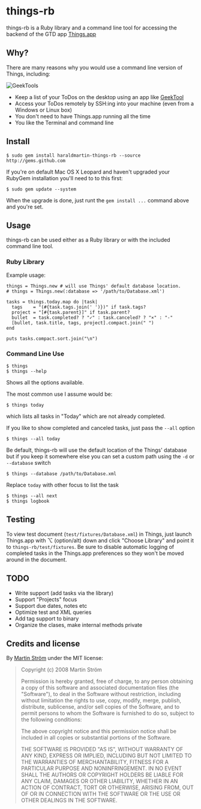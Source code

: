 things-rb
=========

things-rb is a Ruby library and a command line tool for accessing the backend of the GTD app [Things.app](http://culturedcode.com/things/)

## Why?
There are many reasons why you would use a command line version of Things, including: 

![GeekTools](http://img.skitch.com/20090323-xacfsghrsi7p6yjt1x2fnse8ek.jpg)

- Keep a list of your ToDos on the desktop using an app like [GeekTool](http://projects.tynsoe.org/en/geektool/)
- Access your ToDos remotely by SSH:ing into your machine (even from a Windows or Linux box)
- You don't need to have Things.app running all the time
- You like the Terminal and command line

## Install

    $ sudo gem install haraldmartin-things-rb --source http://gems.github.com

If you're on default Mac OS X Leopard and haven't upgraded your RubyGem installation you'll need to to this first:

    $ sudo gem update --system

When the upgrade is done, just runt the `gem install ...` command above and you're set.


## Usage

things-rb can be used either as a Ruby library or with the included command line tool. 

### Ruby Library

Example usage:

    things = Things.new # will use Things' default database location. 
    # things = Things.new(:database => '/path/to/Database.xml')
    
    tasks = things.today.map do |task|
      tags    = "(#{task.tags.join(' ')})" if task.tags?
      project = "[#{task.parent}]" if task.parent?
      bullet  = task.completed? ? "✓" : task.canceled? ? "×" : "-"
      [bullet, task.title, tags, project].compact.join(" ")
    end
    
    puts tasks.compact.sort.join("\n")
    
### Command Line Use

    $ things
    $ things --help
    
Shows all the options available. 

The most common use I assume would be:
    
    $ things today
  
which lists all tasks in "Today" which are not already completed.
    
If you like to show completed and canceled tasks, just pass the `--all` option
        
    $ things --all today

Be default, things-rb will use the default location of the Things' database but if you keep it somewhere else you can
set a custom path using the `-d` or `--database` switch

    $ things --database /path/to/Database.xml

Replace `today` with other focus to list the task

    $ things --all next
    $ things logbook


## Testing

To view test document (`test/fixtures/Database.xml`) in Things, just launch Things.app with ⌥ (option/alt) down and click "Choose Library" and point it to `things-rb/test/fixtures`. 
Be sure to disable automatic logging of completed tasks in the Things.app preferences so they won't be moved around in the document.


## TODO
- Write support (add tasks via the library)
- Support "Projects" focus
- Support due dates, notes etc
- Optimize test and XML queries
- Add tag support to binary
- Organize the clases, make internal methods private


## Credits and license

By [Martin Ström](http://my-domain.se) under the MIT license:

>  Copyright (c) 2008 Martin Ström
>
>  Permission is hereby granted, free of charge, to any person obtaining a copy
>  of this software and associated documentation files (the "Software"), to deal
>  in the Software without restriction, including without limitation the rights
>  to use, copy, modify, merge, publish, distribute, sublicense, and/or sell
>  copies of the Software, and to permit persons to whom the Software is
>  furnished to do so, subject to the following conditions:
>
>  The above copyright notice and this permission notice shall be included in
>  all copies or substantial portions of the Software.
>
>  THE SOFTWARE IS PROVIDED "AS IS", WITHOUT WARRANTY OF ANY KIND, EXPRESS OR
>  IMPLIED, INCLUDING BUT NOT LIMITED TO THE WARRANTIES OF MERCHANTABILITY,
>  FITNESS FOR A PARTICULAR PURPOSE AND NONINFRINGEMENT. IN NO EVENT SHALL THE
>  AUTHORS OR COPYRIGHT HOLDERS BE LIABLE FOR ANY CLAIM, DAMAGES OR OTHER
>  LIABILITY, WHETHER IN AN ACTION OF CONTRACT, TORT OR OTHERWISE, ARISING FROM,
>  OUT OF OR IN CONNECTION WITH THE SOFTWARE OR THE USE OR OTHER DEALINGS IN
>  THE SOFTWARE.